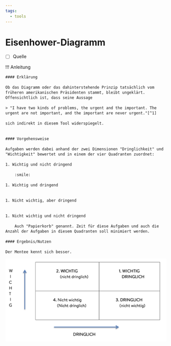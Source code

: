 ```yaml
---
tags:
  - tools
---
```


# Eisenhower-Diagramm

- [ ] Quelle

!!! Anleitung

    #### Erklärung

    Ob das Diagramm oder das dahinterstehende Prinzip tatsächlich vom früheren amerikanischen Präsidenten stammt, bleibt ungeklärt. Offensichtlich ist, dass seine Aussage

    > "I have two kinds of problems, the urgent and the important. The urgent are not important, and the important are never urgent."[^1]

    sich indirekt in diesem Tool widerspiegelt. 


    #### Vorgehensweise

    Aufgaben werden dabei anhand der zwei Dimensionen "Dringlichkeit" und "Wichtigkeit" bewertet und in einem der vier Quadranten zuordnet:

    1. Wichtig und nicht dringend

        :smile:

    1. Wichtig und dringend


    1. Nicht wichtig, aber dringend


    1. Nicht wichtig und nicht dringend

        Auch "Papierkorb" genannt. Zeit für diese Aufgaben und auch die Anzahl der Aufgaben in diesem Quadranten soll minimiert werden.

    #### Ergebnis/Nutzen

    Der Mentee kennt sich besser.

![](../assets/eisenhower.png)

[^1]: Dwight D. Eisenhowen in ["Address at the Second Assembly of the World Council of Churches"](https://web.archive.org/web/20150402111315/http://www.presidency.ucsb.edu/ws/?pid=9991)